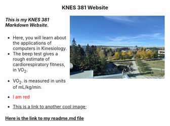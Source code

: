 
### <p align="center"> KNES 381 Website </p>

<p> <img align="right" width="300" height="200" src="IMG_8609.JPG"> </p>

##### <p style="text-align: left"> This is my KNES 381 Markdown Website. </p>
* Here, you will learn about the applications of computers in Kinesiology. 
* The beep test gives a rough estimate of cardiorespiratory fitness, in VO<sub>2</sub>.</p>
* VO<sub>2</sub>. is measured in units of mL/kg/min.
* <p style="color:red;">I am red</p>
* [This is a link to another cool image](/train/IMG_9116.JPG);
#### [Here is the link to my readme.md file](README.md)


